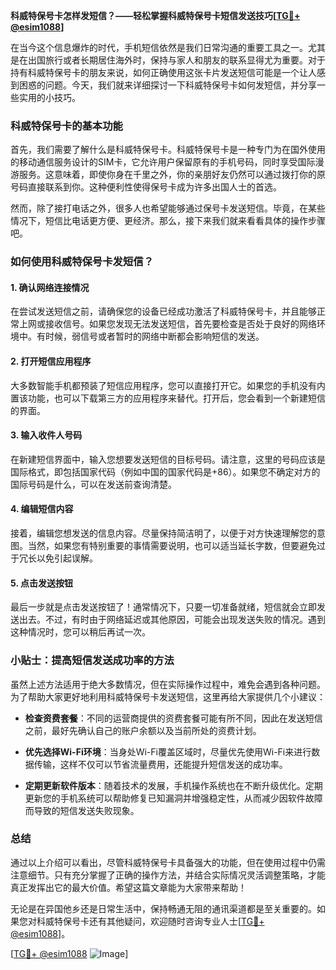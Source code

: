 **科威特保号卡怎样发短信？——轻松掌握科威特保号卡短信发送技巧[[TG💪+ @esim1088](https://t.me/s/esim1088)]**

在当今这个信息爆炸的时代，手机短信依然是我们日常沟通的重要工具之一。尤其是在出国旅行或者长期居住海外时，保持与家人和朋友的联系显得尤为重要。对于持有科威特保号卡的朋友来说，如何正确使用这张卡片发送短信可能是一个让人感到困惑的问题。今天，我们就来详细探讨一下科威特保号卡如何发短信，并分享一些实用的小技巧。

### 科威特保号卡的基本功能

首先，我们需要了解什么是科威特保号卡。科威特保号卡是一种专门为在国外使用的移动通信服务设计的SIM卡，它允许用户保留原有的手机号码，同时享受国际漫游服务。这意味着，即使你身在千里之外，你的亲朋好友仍然可以通过拨打你的原号码直接联系到你。这种便利性使得保号卡成为许多出国人士的首选。

然而，除了接打电话之外，很多人也希望能够通过保号卡发送短信。毕竟，在某些情况下，短信比电话更方便、更经济。那么，接下来我们就来看看具体的操作步骤吧。

### 如何使用科威特保号卡发短信？

#### 1. 确认网络连接情况
在尝试发送短信之前，请确保您的设备已经成功激活了科威特保号卡，并且能够正常上网或接收信号。如果您发现无法发送短信，首先要检查是否处于良好的网络环境中。有时候，弱信号或者暂时的网络中断都会影响短信的发送。

#### 2. 打开短信应用程序
大多数智能手机都预装了短信应用程序，您可以直接打开它。如果您的手机没有内置该功能，也可以下载第三方的应用程序来替代。打开后，您会看到一个新建短信的界面。

#### 3. 输入收件人号码
在新建短信界面中，输入您想要发送短信的目标号码。请注意，这里的号码应该是国际格式，即包括国家代码（例如中国的国家代码是+86）。如果您不确定对方的国际号码是什么，可以在发送前查询清楚。

#### 4. 编辑短信内容
接着，编辑您想发送的信息内容。尽量保持简洁明了，以便于对方快速理解您的意图。当然，如果您有特别重要的事情需要说明，也可以适当延长字数，但要避免过于冗长以免引起误解。

#### 5. 点击发送按钮
最后一步就是点击发送按钮了！通常情况下，只要一切准备就绪，短信就会立即发送出去。不过，有时由于网络延迟或其他原因，可能会出现发送失败的情况。遇到这种情况时，您可以稍后再试一次。

### 小贴士：提高短信发送成功率的方法

虽然上述方法适用于绝大多数情况，但在实际操作过程中，难免会遇到各种问题。为了帮助大家更好地利用科威特保号卡发送短信，这里再给大家提供几个小建议：

- **检查资费套餐**：不同的运营商提供的资费套餐可能有所不同，因此在发送短信之前，最好先确认自己的账户余额以及当前所处的资费计划。
  
- **优先选择Wi-Fi环境**：当身处Wi-Fi覆盖区域时，尽量优先使用Wi-Fi来进行数据传输，这样不仅可以节省流量费用，还能提升短信发送的成功率。

- **定期更新软件版本**：随着技术的发展，手机操作系统也在不断升级优化。定期更新您的手机系统可以帮助修复已知漏洞并增强稳定性，从而减少因软件故障而导致的短信发送失败现象。

### 总结

通过以上介绍可以看出，尽管科威特保号卡具备强大的功能，但在使用过程中仍需注意细节。只有充分掌握了正确的操作方法，并结合实际情况灵活调整策略，才能真正发挥出它的最大价值。希望这篇文章能为大家带来帮助！

无论是在异国他乡还是日常生活中，保持畅通无阻的通讯渠道都是至关重要的。如果您对科威特保号卡还有其他疑问，欢迎随时咨询专业人士[[TG💪+ @esim1088](https://t.me/s/esim1088)]。

[[TG💪+ @esim1088](https://t.me/s/esim1088) ![Image](https://i.postimg.cc/4NQfJmqS/Snipaste-2025-05-13-00-14-12.png)]